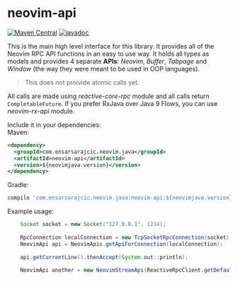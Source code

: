 # neovim-api

[![Maven Central](https://maven-badges.herokuapp.com/maven-central/com.ensarsarajcic.neovim.java/neovim-api/badge.svg)](https://maven-badges.herokuapp.com/maven-central/com.ensarsarajcic.neovim.java/neovim-api)
[![javadoc](https://javadoc.io/badge2/com.ensarsarajcic.neovim.java/neovim-api/javadoc.svg)](https://javadoc.io/doc/com.ensarsarajcic.neovim.java/neovim-api)

This is the main high level interface for this library. It provides all of the Neovim RPC API functions in an easy to use way. It holds all types as models
and provides 4 separate **APIs**: *Neovim*, *Buffer*, *Tabpage* and *Window* (the way they were meant to be used in OOP languages).

> This does not proivide atomic calls yet.

All calls are made using *reactive-core-rpc* module and all calls return `CompletableFuture`. If you prefer RxJava over Java 9 Flows, you can use
*neovim-rx-api* module.

Include it in your dependencies:  
Maven:  
```xml
<dependency>
  <groupId>com.ensarsarajcic.neovim.java</groupId>
  <artifactId>neovim-api</artifactId>
  <version>${neovimjava.version}</version>
</dependency>
```
Gradle:  
```groovy
compile 'com.ensarsarajcic.neovim.java:neovim-api:${neovimjava.version}'
```

Example usage:
```java
    Socket socket = new Socket("127.0.0.1", 1234);
    
    RpcConnection localConnection = new TcpSocketRpcConnection(socket);
    NeovimApi api = NeovimApis.getApiForConnection(localConnection);
    
    api.getCurrentLine().thenAccept(System.out::println);
    
    NeovimApi another = new NeovimStreamApi(ReactiveRpcClient.getDefaultInstance());
```
